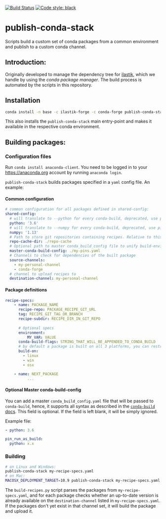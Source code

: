 [![Build Status](https://travis-ci.org/ilastik/ilastik-publish-packages.svg?branch=master)](https://travis-ci.org/ilastik/ilastik-publish-packages)
[![Code style: black](https://img.shields.io/badge/code%20style-black-000000.svg)](https://github.com/ambv/black)

# publish-conda-stack

Scripts build a custom set of conda packages from a common environment and publish to a custom conda channel.

## Introduction:

Originally developed to manage the dependency tree for [ilastik](https://ilastik.org), which we handle by using the _conda package manager_.
The build process is automated by the scripts in this repository.

## Installation

```bash
conda install -n base -c ilastik-forge -c conda-forge publish-conda-stack
```

This also installs the `publish-conda-stack` main entry-point and makes it available in the respective conda environment.

## Building packages:

### Configuration files

Run `conda install anaconda-client`. You need to be logged in to your https://anaconda.org account by running `anaconda login`.

`publish-conda-stack` builds packages specified in a `yaml` config file. An example:

#### Common configuration

```yaml
# common configuration for all packages defined in shared-config:
shared-config:
  # will translate to --python for every conda-build, deprecated, use pin-file
  python: '3.6'
  # will translate to --numpy for every conda-build, deprecated, use pin-file
  numpy: '1.13'
  # Path to store git repositories containing recipes. Relative to this yaml file's directory.
  repo-cache-dir: ./repo-cache
  # Optional path to master conda_build_config file to unify build-environment and package pins across recipes
  master-conda-build-config: ./my-pins.yaml
  # Channels to check for dependencies of the built package
  source-channels:
    - my-personal-channel
    - conda-forge
  # channel to upload recipes to
  destination-channel: my-personal-channel
```

#### Package definitions

```yaml
recipe-specs:
    - name: PACKAGE_NAME
      recipe-repo: PACKAGE_RECIPE_GIT_URL
      tag: RECIPE_GIT_TAG_OR_BRANCH
      recipe-subdir: RECIPE_DIR_IN_GIT_REPO
      
      # Optional specs
      environment:
          MY_VAR: VALUE
      conda-build-flags: STRING_THAT_WILL_BE_APPENDED_TO_CONDA_BUILD
      # by default a package is built on all 3 platforms, you can restrict that by specifying the following
      build-on:
        - linux
        - win
        - osx

    - name: NEXT_PACKAGE
          ...
```

#### Optional Master conda-build-config

You can add a master `conda_build_config.yaml` file that will be passed to `conda-build`, hence, it supports all syntax as described in the [`conda-build` docs](https://docs.conda.io/projects/conda-build/en/latest/source/variants.html).
This field is optional.
If the field is left blank, it will be simply ignored.

Example file:

```yaml
- python: 3.6

pin_run_as_build:
  python: x.x
```

### Building

```bash
# on Linux and Windows:
publish-conda-stack my-recipe-specs.yaml
# on Mac:
MACOSX_DEPLOYMENT_TARGET=10.9 publish-conda-stack my-recipe-specs.yaml
```

The `build-recipes.py` script parses the packages from `my-recipe-specs.yaml`, and for each package checks whether an up-to-date version is already available on the `destination-channel` listed in `my-recipe-specs.yaml`.  If the packages don't yet exist in that channel set, it will build the package and upload it.